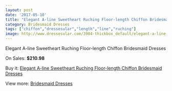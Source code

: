 ```yaml
---
layout: post
date: '2017-05-10'
title: "Elegant A-line Sweetheart Ruching Floor-length Chiffon Bridesmaid Dresses"
category: Bridesmaid Dresses
tags: ["chiffon","dressesular","length","line","ruching"]
image: http://www.dressesular.com/3984-thickbox_default/elegant-a-line-sweetheart-ruching-floor-length-chiffon-bridesmaid-dresses.jpg
---
```

Elegant A-line Sweetheart Ruching Floor-length Chiffon Bridesmaid Dresses

On Sales: **$210.98**
<a href="https://www.dressesular.com/bridesmaid-dresses/1687-elegant-a-line-sweetheart-ruching-floor-length-chiffon-bridesmaid-dresses.html"><amp-img layout="responsive" width="600" height="600" src="//www.dressesular.com/3984-thickbox_default/elegant-a-line-sweetheart-ruching-floor-length-chiffon-bridesmaid-dresses.jpg" alt="Elegant A-line Sweetheart Ruching Floor-length Chiffon Bridesmaid Dresses 0" /></a>

Buy it: [Elegant A-line Sweetheart Ruching Floor-length Chiffon Bridesmaid Dresses](https://www.dressesular.com/bridesmaid-dresses/1687-elegant-a-line-sweetheart-ruching-floor-length-chiffon-bridesmaid-dresses.html "Elegant A-line Sweetheart Ruching Floor-length Chiffon Bridesmaid Dresses")

View more: [Bridesmaid Dresses](https://www.dressesular.com/4-bridesmaid-dresses "Bridesmaid Dresses")